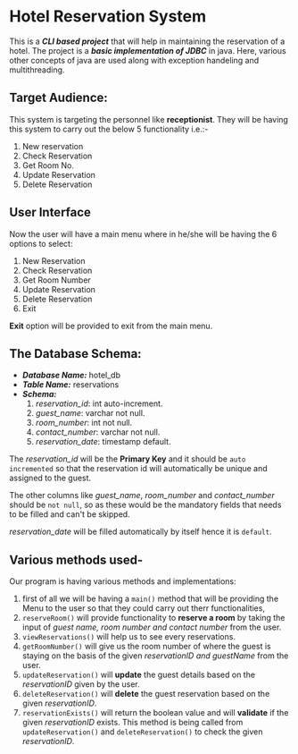 # Hotel Reservation System
This is a ***CLI based project*** that will help in maintaining the reservation of a hotel.
The project is a ***basic implementation of JDBC*** in java. Here, various other concepts of java are used along with exception handeling and multithreading.

## Target Audience:

This system is targeting the personnel like **receptionist**. They will be having this system to carry out the below 5 functionality i.e.:-

1. New reservation
2. Check Reservation
3. Get Room No.
4. Update Reservation
5. Delete Reservation

## User Interface

Now the user will have a main menu where in he/she will be having the 6 options to select:

1. New Reservation
2. Check Reservation
3. Get Room Number
4. Update Reservation
5. Delete Reservation
6. Exit

**Exit** option will be provided to exit from the main menu.

## The Database Schema:

* ***Database Name:*** hotel_db
* ***Table Name:*** reservations
* ***Schema:***
    1. *reservation_id*:   int        auto-increment.
    2. *guest_name*:       varchar    not null.
    3. *room_number*:      int        not null.
    4. *contact_number*:   varchar    not null.
    5. *reservation_date*: timestamp  default.

The *reservation_id* will be the **Primary Key** and it should be `auto incremented` so that the reservation id will automatically be unique and assigned to the guest.

The other columns like *guest_name*, *room_number* and *contact_number*
should be `not null`, so as these would be the mandatory fields that needs to be filled and can't be skipped.

*reservation_date* will be filled automatically by itself hence it is `default`.

## Various methods used-
Our program is having various methods and implementations:
1. first of all we will be having a `main()` method that will be providing the Menu to the user so that they could carry out therr functionalities,
2. `reserveRoom()` will provide functionality to **reserve a room** by taking the input of *guest name, room number and contact number* from the user.
3. `viewReservations()` will help us to see every reservations.
4. `getRoomNumber()` will give us the room number of where the guest is staying on the basis of the given *reservationID and guestName* from the user.
5. `updateReservation()` will **update** the guest details based on the *reservationID* given by the user.
6. `deleteReservation()` will **delete** the guest reservation based on the given *reservationID*.
7. `reservationExists()` will return the boolean value and will **validate** if the given *reservationID* exists. This method is being called from `updateReservation()` and `deleteReservation()` to check the given *reservationID*.
